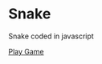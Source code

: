 # Snake
Snake coded in javascript

[Play Game](http://htmlpreview.github.io/?https://raw.githubusercontent.com/Nimlac/Snake/main/index.html)
